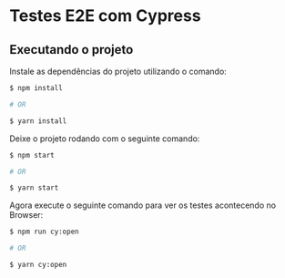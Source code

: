 # Testes E2E com Cypress

## Executando o projeto

Instale as dependências do projeto utilizando o comando:
```bash
$ npm install

# OR

$ yarn install
```

Deixe o projeto rodando com o seguinte comando:
```bash
$ npm start

# OR

$ yarn start
```

Agora execute o seguinte comando para ver os testes acontecendo no Browser:
```bash
$ npm run cy:open

# OR

$ yarn cy:open
```
